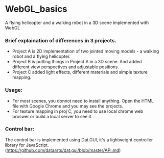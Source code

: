# WebGL_basics
A flying helicopter and a walking robot in a 3D scene implemented with WebGL

### Brief explaination of differences in 3 projects.
- Project A is 2D implementation of two jointed moving models - a walking robot and a flying helicopter.
- Project B is putting things in Project A in a 3D scene. And added different view perspectives and adjustable positions.
- Project C added light effects, different materials and simple texture mapping.

### Usage:
- For most scenes, you donnot need to install anything. Open the HTML file with Google Chrome and you may see the projects.
- For texture mapping in proj C, you need to use local chrome web broswer or build a local server to see it.

### Control bar:
The control bar is implemented using Dat.GUI, it's a lightweight controller library for JavaScript. (https://github.com/dataarts/dat.gui/blob/master/API.md)
